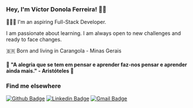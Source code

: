 ### Hey, I'm Víctor Donola Ferreira! 👋🏻

👨🏻‍💻 I'm an aspiring Full-Stack Developer. <br>

I am passionate about learning. I am always open to new challenges and ready to face changes. <br>

🇧🇷 Born and living in Carangola - Minas Gerais <br>

#### 🧠 "A alegria que se tem em pensar e aprender faz-nos pensar e aprender ainda mais." - Aristóteles 🧠 <br>

### Find me elsewhere 

[![Github Badge](https://img.shields.io/badge/-Github-000?style=flat-square&logo=Github&logoColor=white&link=https://github.com/vdonoladev)](https://github.com/vdonoladev)
[![Linkedin Badge](https://img.shields.io/badge/-LinkedIn-blue?style=flat-square&logo=Linkedin&logoColor=white&link=https://www.linkedin.com/in/vdonoladev/)](https://www.linkedin.com/in/vdonoladev/)
[![Gmail Badge](https://img.shields.io/badge/-Gmail-c14438?style=flat-square&logo=Gmail&logoColor=white&link=mailto:contato.vdonoladev@gmail.com)](mailto:contato.vdonoladev@gmail.com)
